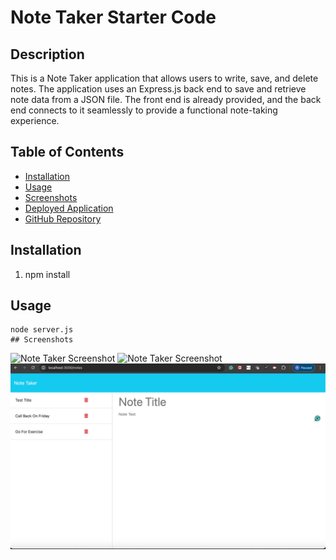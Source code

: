 # Note Taker Starter Code
## Description

This is a Note Taker application that allows users to write, save, and delete notes. The application uses an Express.js back end to save and retrieve note data from a JSON file. The front end is already provided, and the back end connects to it seamlessly to provide a functional note-taking experience.

## Table of Contents

- [Installation](#installation)
- [Usage](#usage)
- [Screenshots](#screenshots)
- [Deployed Application](#deployed-application)
- [GitHub Repository](#github-repository)


## Installation

1. npm install


## Usage
    node server.js
    ## Screenshots

![Note Taker Screenshot](screenshots/Screenshot%202024-06-17%20at%2010.03.28 PM.png)
![Note Taker Screenshot](screenshots/Screenshot%202024-06-17%20at%2010.04.29 PM.png)
![Note Taker Screenshot](screenshots/DinnerNoteDeleted.png)
